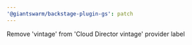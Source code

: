 ```yaml
---
'@giantswarm/backstage-plugin-gs': patch
---
```


Remove 'vintage' from 'Cloud Director vintage' provider label
